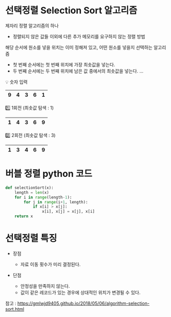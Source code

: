 # 선택정렬 Selection Sort 알고리즘

제자리 정렬 알고리즘의 하나

* 정렬되지 않은 값들 이외에 다른 추가 메모리를 요구하지 않는 정렬 방법

해당 순서에 원소를 넣을 위치는 이미 정해져 있고, 어떤 원소를 넣을지 선택하는 알고리즘

* 첫 번째 순서에는 첫 번째 위치에 가장 최솟값을 넣는다.
* 두 번째 순서에는 두 번째 위치에 남은 값 중에서의 최솟값을 넣는다.
...

💡 숫자 입력

| 9 | 4 | 3 | 6 | 1 |
|---|---|---|---|---|

1️⃣ 1회전 (최솟값 탐색 : 1)

| 1 | 4 | 3 | 6 | 9 |
|---|---|---|---|---|

2️⃣ 2회전 (최솟값 탐색 : 3)

| 1 | 3 | 4 | 6 | 9 |
|---|---|---|---|---|

# 버블 정렬 python 코드

```python
def selectionSort(x):
	length = len(x)
	for i in range(length-1):
		for j in range(i+1, length):
			if x[i] > x[j]:
				x[i], x[j] = x[j], x[i]
	return x
```

# 선택정렬 특징

* 장점
    
    * 자료 이동 횟수가 미리 결정된다.

* 단점

    * 안정성을 만족하지 않는다.
    * 값이 같은 레코드가 있는 경우에 상대적인 위치가 변경될 수 있다.

참고 : https://gmlwjd9405.github.io/2018/05/06/algorithm-selection-sort.html
